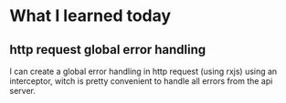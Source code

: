 # What I learned today

## http request global error handling

I can create a global error handling in http request (using rxjs) using an
interceptor, witch is pretty convenient to handle all errors from the api server.
